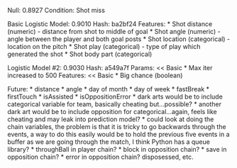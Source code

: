 Null: 0.8927
    Condition: Shot miss

Basic Logistic Model: 0.9010
    Hash: ba2bf24
    Features:
        * Shot distance (numeric) - distance from shot to middle of goal
        * Shot angle (numeric) - angle between the player and both goal posts
        * Shot location (categorical) - location on the pitch
        * Shot play (categorical) - type of play which generated the shot
        * Shot body part (categorical)

Logistic Model #2: 0.9030
    Hash: a549a7f
    Params:
        << Basic
        * Max iter increased to 500
    Features:
        << Basic
        * Big chance (boolean)

Future:
    * distance * angle
    * day of month
    * day of week
    * fastBreak
    * firstTouch
    * isAssisted
    * isOppositionError
    * dark arts would be to include categorical variable for team, basically cheating but...possible?
    * another dark art would be to include opposition for categorical...again, feels like cheating
    and may leak into prediction model?
    * could look at doing the chain variables, the problem is that it is tricky to go backwards
    through the events, a way to do this easily would be to hold the previous five events in a
    buffer as we are going through the match, I think Python has a queue library?
        * throughBall in player chain?
        * block in opposition chain?
        * save in opposition chain?
        * error in opposition chain? disposessed, etc.
